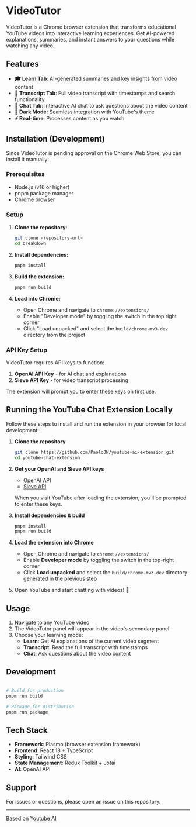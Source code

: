 # VideoTutor

VideoTutor is a Chrome browser extension that transforms educational YouTube videos into interactive learning experiences. Get AI-powered explanations, summaries, and instant answers to your questions while watching any video.

## Features

- **🎓 Learn Tab**: AI-generated summaries and key insights from video content
- **📝 Transcript Tab**: Full video transcript with timestamps and search functionality
- **💬 Chat Tab**: Interactive AI chat to ask questions about the video content
- **🌙 Dark Mode**: Seamless integration with YouTube's theme
- **⚡ Real-time**: Processes content as you watch

## Installation (Development)

Since VideoTutor is pending approval on the Chrome Web Store, you can install it manually:

### Prerequisites

- Node.js (v16 or higher)
- pnpm package manager
- Chrome browser

### Setup

1. **Clone the repository:**

   ```bash
   git clone <repository-url>
   cd breakdown
   ```

2. **Install dependencies:**

   ```bash
   pnpm install
   ```

3. **Build the extension:**

   ```bash
   pnpm run build
   ```

4. **Load into Chrome:**
   - Open Chrome and navigate to `chrome://extensions/`
   - Enable "Developer mode" by toggling the switch in the top right corner
   - Click "Load unpacked" and select the `build/chrome-mv3-dev` directory from the project

### API Key Setup

VideoTutor requires API keys to function:

1. **OpenAI API Key** - for AI chat and explanations
2. **Sieve API Key** - for video transcript processing

The extension will prompt you to enter these keys on first use.

## Running the YouTube Chat Extension Locally

Follow these steps to install and run the extension in your browser for local development:

1. **Clone the repository**

   ```bash
   git clone https://github.com/PaoloJN/youtube-ai-extension.git
   cd youtube-chat-extension
   ```

2. **Get your OpenAI and Sieve API keys**

   - [OpenAI API](https://openai.com/api/)
   - [Sieve API](https://www.sievedata.com/)

   When you visit YouTube after loading the extension, you'll be prompted to enter these keys.

3. **Install dependencies & build**

   ```bash
   pnpm install
   pnpm run build
   ```

4. **Load the extension into Chrome**

   - Open Chrome and navigate to `chrome://extensions/`
   - Enable **Developer mode** by toggling the switch in the top-right corner
   - Click **Load unpacked** and select the `build/chrome-mv3-dev` directory generated in the previous step

5. Open YouTube and start chatting with videos! 🎉

## Usage

1. Navigate to any YouTube video
2. The VideoTutor panel will appear in the video's secondary panel
3. Choose your learning mode:
   - **Learn**: Get AI explanations of the current video segment
   - **Transcript**: Read the full transcript with timestamps
   - **Chat**: Ask questions about the video content

## Development

```bash

# Build for production
pnpm run build

# Package for distribution
pnpm run package
```

## Tech Stack

- **Framework**: Plasmo (browser extension framework)
- **Frontend**: React 18 + TypeScript
- **Styling**: Tailwind CSS
- **State Management**: Redux Toolkit + Jotai
- **AI**: OpenAI API

## Support

For issues or questions, please open an issue on this repository.

---

Based on [Youtube AI](https://github.com/PaoloJN/youtube-ai-extension)
